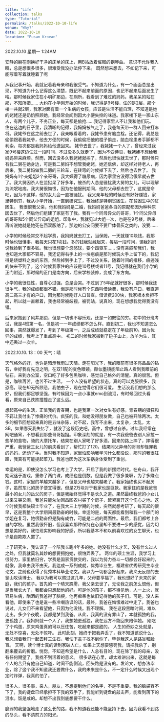 ```yaml
---
title: "Life"
collection: talks
type: "Tutorial"
permalink: /talks/2022-10-10-life
venue: "Why?"
date: 2022-10-10
location: "Pusan Kroean"
---
```


2022.10.10  星期一  1:24AM

安静的躺在刚换好干净的床单的床上，用B站放着催眠的钢琴曲。
意识不允许我入眠，总是想很多很多，很难受我没办法停下来。
既然想来想去，不如记下来，可能写着写着就睡着了呢

从我记事开始，我就记着我母亲和我很受气。不知道为什么，有一个画面总是出现，不知道为什么记得这么清楚，既记不起来前面的原因，也记不起来后面发生了啥。那时候我家住在小明矿那边，在厕所，我看到了难过的妈妈，我呆呆的站在那，不知所措……
大约在小学刚开始的时候，我记得是9号楼，住的是2层，那个楼一共就2层，我家对面有着一个生病的女孩，应该是生活不能自理，不知道是她的姥姥还是奶奶照顾她，我经常会闻到因大小便失控的味道。我家楼下是一家山东人，有两个儿子，不务正业，每天都是偷抢……我记得家里人不让我和他们玩。
住在这边的日子里，我清晰的记得，我妈妈被气走了，我爸每天带一群人回来打麻将。我姥爷在这之前去世了，我亲眼看着的，我姥爷患有脑血栓。还记得，我总是偷偷跟着我姥爷，他去方便的时候，我偷偷把他的棍子偷走，脑血栓患者手脚都不利索，每次都是我妈妈给他送回来。
姥爷去世了，我姥姥一个人了，曾经来过我家9号楼这边住过一段时间，不过没多久就走了，因为不受待见，我姥姥不想给我妈妈带来麻烦。然而，回去没多久我姥姥就摔了，然后也很快就去世了，那时候只有我二舅在她身边，可是我二舅妈不想管我姥姥，她还信佛，却这样对待老人，再后来，我二舅妈做我二舅的三轮车，在转弯的时候掉下去了，然后也去世了。
我妈妈有1个亲姐姐2个亲哥哥，我大姨得了糖尿病，因为家里穷没得治很早就去世了。我大舅因杀人在监狱呆了好多年，被杀的人总是骚扰我大舅的女儿，可以理解为流氓地痞。我大舅很悔恨，因为在他服刑期间，他的父母都去世了，这就是命吧，因为不这样，他的女儿会一直被骚扰。
我父亲年轻的时候没有好好赚钱，家里特别穷，我从小学开始，一直到研究生，我始终是特别贫困生，在贫困生中的贫困生。
我很恨我父亲，他和我妈妈是二婚，我妈妈爸爸各自的原配都因为种种原因去世了，然后他们组建了家庭有了我。我有一个同母异父的哥哥，1个同父异母的哥哥和5个同父异母的姐姐。印象中，我就见过大姐一次，也是在9号楼，后来再听说她就是她死在西双版纳了，那边的公安问要不要尸体骨灰之类的，没要……

小学的时候经常交不起学费，我妈妈就去打工，当保姆，一天就赚10块钱，我那时候也很懂事，我每天只花1块钱，多的钱我就藏起来，每隔一段时间，骗我妈妈说我捡到了很多钱。我也很想要个悠悠球，要个四驱车……
没有亲戚帮我们，我也知道大家都不容易，我还记得右手上的一块疤痕是那时候玩火手上留下的，我记得是烧塑料之类的东西，然后掉到手上了，不过没关系，随着时间的推移，痕迹浅的快来不到了。这个时候我家住的应该是10号楼或者11号，我记得就在我们小学的正门附近，那时候的正门是南方向，后来学校装修，变成了东方向。

小学的我很任性，自尊心过强，总是会哭。不过到了5年纪就好很多，那时候我还很争气，我的成绩都很不错。但是那时候有个东西叫借读费，我没有户口，我直道高二高三才有的户口，因为那时候刚好人口普查。借读费200块，我家根本负担不起，所以就一直赖着，我也经常被歧视，被罚站，说真的，现在想想我觉得我没有错。

后来家搬到了风井那边，但是一切也不容乐观，还是一如既往的穷。初中的分班考试，我是4班第一名，但是初一一年成绩都不怎么样。直到初二，我也不知道怎么回事，突然就爆发了，考到了年级第一，之后成绩就稳定在了年级前10。因为优异的成绩，我考上了重点高中。
初二的时候我家搬到了砬子山上，放羊为生，其中还丢过一次羊。


2022.10.10. 13：00 天气：晴

天气格外的好，也许是暗示我雨过天晴。走在阳光下，我的眼前有很多亮晶晶的钻石，幸好我有先见之明，在双11配的变色眼镜。酷似墨镜能阻止路人看到我眼前的钻石。来到办公室，空口吃了好多包黑咖啡，感觉自己格外的清醒。真的很苦。但是，咖啡再苦，也苦不过生活。
一个人没有希望的状态，真的可以克服很多，我恐高，现在却无所顾忌，我怕虫子，现在觉得它们很可爱。
生活没我们想的那么好，但我们都足够坚强，有时候因为一点小事就emo到流泪，有时候回过头看看，原来自己跌跌撞撞走了这么远。

想起高中的生活，正值我的青春期，也是我第一次对女生有好感。青春期的猖狂和不羁让我付出了惨痛的代价。疯狂的我，和她没得朋友做，自己也被开除两次。太多的细节回想起来真的是五味杂陈，对不起，我写不出来，太复杂，太乱，太SB，如果哪天我失忆了，就没了这段历史吧。高中，曾想过自杀。过年我经常在网吧通宵，不想看到那些哥哥姐姐。印象深刻的就是，有一次我爸爸去别人家拉一些羊的食物，骑的大摩托车，结果在别人家喝了好多酒。回来的路上摔了，摔得很严重，我爸爸三女儿的前夫看到了，帮忙打了120。结果同父异母的哥哥却怪罪我的妈妈，还动了手。当时我不知道，家里怕影响我学习什么都没说，那时的我很狂躁，我真有可能提起菜刀。我爸也因为这次车祸身体受到了重创。

幸运的是，即使没怎么学习也考上了大学，开启了我的新摆烂时代。在舟山，我开始沉迷于游戏，重修了两门课，成绩也是倒数。但是我做了很多兼职，为了多赚点钱。这时，家里的羊越来越多了，但是父母也越来越老了。我家始终也买不起房子，虽然东北的房子便宜得很，但是2万块对于我家也是巨款。我家住的是我爸爸最小的女儿的岳父的房子，但是我始终觉得不是长久之道。果然最终我爸的小女儿过来又哭又闹，我爸只能匆匆回昌图农村买了个房子，赶紧离开这个伤心之地。这个时候我都快硕士毕业了，在我大三上学期的时候，突然就想考研了，每天起的很早，这是我整个大学期间最勤奋的时候。幸运的是，每天都能看到和我一个部门的学姐在复习，她很勤奋但是胸有成竹，可能是二战的两面性。最后，我们都考上各自的学校。虽然我很怀旧，但我喜欢那种保持在心里却不要进一步的感觉，因为幻想是美好的，我怕现实影响我的好感，所以我基本不和以前喜欢过的女生聊天，也许是自欺欺人罢了。

上了研究生，我认识了一个陪我长跑4年多的她。她没有什么才艺，没有什么过人之处，但我就莫名其妙的想要拥抱她，很怕弄丢了。
两年的硕士生涯，我学习上很努力，家里依旧穷，学费是国家贷款交的，我以为努力奋斗一切都会好起来的，就像，我命由我不由天。我达成一系列成就，优秀毕业生，福建省优秀研究生毕业论文，之前也获得了优秀本科毕业论文。我以为一切都会好起来，我义无反顾的去釜山攻读博士。
我以为我可以熬过这几年，父母要享福了，我也想好了未来的家庭，我们的孩子。首先的一个晴天霹雳，我父亲去世了，无论我之前怎么恨他，但是当我长大了，我都会只想起他的好。可是他的孩子，都不待见他，人一上火，就容易生病，酗酒的我爸得了脑梗，他再痴呆也依旧记得他的孩子们。可是，没人来看他，即使来了也是说一些冷嘲热讽的话，最终，我爸在悔恨难过中走了。我爸也说过，儿女们不来看望他，只因为他没钱。我不理解。
我在这段黑暗时间，难以走出，多少个夜晚，我都是梦到我爸。从此，我真的没有靠山了，本就孤独的我，更孤独了。我妈妈就一个人了，我想她更孤独，我在远方不能回来陪伴她。
刚吃了个鸡蛋，原来鸡蛋真的可以压住苦，吃起来都是甜的。
人生的奇妙之处就是，无处不惊喜，无处不惊吓。
此时此刻，她终于把我弄丢了，我不知道该说什么。我总想着我们一起去拜三生石，我怕下辈子找不到你了，毕竟我这人是路盲和脸盲。
天啊，读个博士真的读到家破人亡，如果上天想要惩罚我，请把我杀了，别翻来覆去的折磨。恍惚，不知道希望是什么，人总有目的，现在除了我的母亲，没有任何期望了，我找不到活着的意义。
很多话在心里，却太难讲出来，这就是每个人的苦只有他自己知道，时间不能倒流，回头路是没有的。发论文，想办法毕业，除了这个我不知道我还要做什么，我的未来是什么，不一定什么时候又出现个定时炸弹，我真的怕了。

很多人，很多事，亲人，朋友，不想提到他们的名字，不是不重要。我的脑袋容不下了，我的键盘已经承担不下我的双手了，我能听到键盘的敲击声，能看到落下的泪水。饭是咸的。却想不出我到底想要干什么。

脆弱的我坚强地走了这么长的路，我不知道我还能不能坚持下去，因为我看不到路的尽头，看不清前方的阳光。
